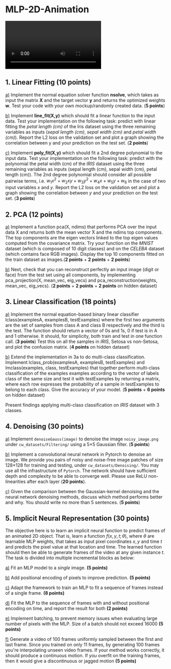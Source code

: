 # MLP-2D-Animation

![Result](result_bw_video.mp4)

## 1. Linear Fitting (10 points)
<a name='question1'></a>

[a)](#question1a) Implement the normal equation solver function **nsolve**, which takes as input the matrix **X** and the target vector **y** and returns the optimized weights **w**. Test your code with your own mockup/randomly created data. (**5 points**)

[b)](#question1b) Implement **line_fit(X,y)** which should fit a linear function to the input data. Test your implementation on the following task: predict with linear fitting the _petal length (cm)_ of the Iris dataset using the three remaining variables as inputs (_sepal length (cm)_, _sepal width (cm)_ and _petal width (cm)_). Report the L2 loss on the validation set and plot a graph showing the correlation between y and your prediction on the test set. (**2 points**)

[c)](#question1c) Implement **poly_fit(X,y)** which should fit a 2nd degree polynomial to the input data. Test your implementation on the following task: predict with the polynomial the petal width (cm) of the _IRIS_ dataset using the three remaining variables as inputs (sepal length (cm), sepal width (cm), petal length (cm)). The 2nd degree polynomial should consider all possible pairwise terms, i.e. $w_1x^2 + w_2xy+ w_3y^2 + w_4x+ w_5y+ w_6$ in the case of two input variables $x$ and $y$. Report the L2 loss on the validation set and plot a graph showing the correlation between $y$ and your prediction on the test set. (**3 points**)

## 2. PCA (12 points)
<a name='question2'></a>

[a)](#question2a) Implement a function pca(X, ndims) that performs PCA over the input data X and returns both the mean vector  ̄X and the ndims top components. The top components are the eigen vectors linked to the top eigen values computed from the covariance matrix. Try your function on the _MNIST_ dataset (which is composed of 10 digit classes) and on the _CELEBA_ dataset (which contains face RGB images). Display the top 10 components fitted on the train dataset as images.(**2 points** + **2 points** + **2 points**)

[b)](#question2b) Next, check that you can reconstruct perfectly an input image (digit or face) from the test set using all components, by implementing pca_projection(X, mean_vec, eig_vecs) and pca_reconstruction(weights, mean_vec, eig_vecs). (**2 points** + **2 points** + **2 points** on hidden dataset)

## 3. Linear Classification (18 points)
<a name='question3'></a>

[a)](#question3a) Implement the normal equation-based binary linear classifier lclass(examplesA, examplesB, testExamples) where the first two arguments are the set of samples from class A and class B respectively and the third is the test. The function should return a vector of 0s and 1s, 0 if test is in A and 1 otherwise. It should, for simplicity, both train and test in one function call. (**3 points**)
Test this on all the samples in _IRIS_, Setosa vs non-Setosa, and plot the confusion matrix. (**4 points** on hidden dataset)

[b)](#question3b) Extend the implementation in 3a to do multi-class classification. Implement lclass_prob(examplesA, examplesB, testExamples) and lmclass(examples, class, testExamples) that together perform multi-class classification of the examples examples according to the vector of labels class of the same size and test it with testExamples by returning a matrix, where each row expresses the probability of a sample in testExamples to belong to each class. Give the accuracy of your model. (**5 points** + **6 points** on hidden dataset)

Present findings applying multi-class classification on _IRIS_ dataset with 3 classes.

## 4. Denoising (30 points)
<a name='question4'></a>

[a)](#question4a) Implement `denoiseGauss(image)` to denoise the image `noisy_image.png` under `cw_datasets/Filtering/` using a
5×5 Gaussian filter. (**5 points**)

[b)](#question4b) Implement a convolutional neural network in Pytorch to denoise an image. We provide you pairs of noisy and
noise-free image patches of size 128×128 for training and testing, under `cw_datasets/Denoising/`. You may use all the infrastructure of `Pytorch`. The network should have sufficient depth and complexity to be able to converge well.  Please use ReLU non-linearities after each layer (**20 points**).

[c)](#question4c) Given the comparison between the Gaussian-kernel denoising and the neural network denoising
methods, discuss which method performs better and why. You should write no more than 5 sentences. (**5 points**)

## 5. Implicit Neural Representation (30 points)
The objective here is to learn an implicit neural function to predict frames of an animated 2D object. That is, learn a function $f(x,y,t; \theta)$, where $\theta$ are learnable MLP weights, that takes as input pixel coordinates $x,y$ and time $t$ and predicts the pixel value at that location and time. The learned function should then be able to generate frames of the video at any given instance $t$. The task is divided into multiple incremental blocks as below:

[a)](#question5a) Fit an MLP model to a _single_ image. **(5 points)**

[b)](#question5b) Add positional encoding of pixels to improve prediction. **(5 points)**

[c)](#question5c) Adapt the framework to train an MLP to fit a sequence of frames instead of a single frame. **(8 points)**

[d)](#question5d) Fit the MLP to the sequence of frames with and without positional encoding on time, and report the result for both **(2 points)**

[e)](#question5e) Implement batching, to prevent memory issues when evaluating large number of pixels with the MLP. Size of a batch should not exceed 16000 **(5 points)**

[f)](#question5f) Generate a video of 100 frames uniformly sampled between the first and last frame. Since you trained on only 11 frames, by generating 100 frames you're interpolating unseen video frames. If your method works correctly, it should produce a continuous motion. If you overfit on the training frames, then it would give a discontinuous or jagged motion **(5 points)**
